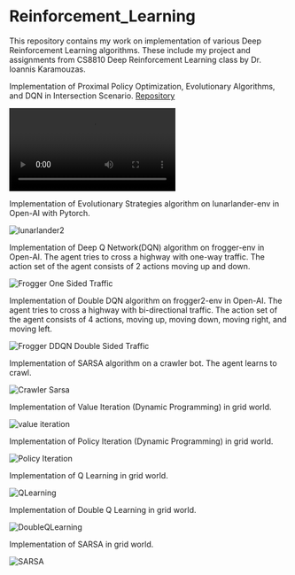 # Reinforcement_Learning
This repository contains my work on implementation of various Deep Reinforcement Learning algorithms. These include my project and assignments from CS8810 Deep Reinforcement Learning class by Dr. Ioannis Karamouzas.

Implementation of Proximal Policy Optimization, Evolutionary Algorithms, and DQN in Intersection Scenario.
[Repository](https://github.com/eleurent/highway-env/tree/d6ef0d6d766c3b54a9f06cba3f09677d718109c3)

![intersection_scenario](https://user-images.githubusercontent.com/56619856/119949536-f6516c00-bf67-11eb-8c77-6230929c18a2.mp4)



Implementation of Evolutionary Strategies algorithm on lunarlander-env in Open-AI with Pytorch.

![lunarlander2](https://user-images.githubusercontent.com/56619856/111459394-01c72200-86f1-11eb-82a5-8f1301bf1eeb.gif)



Implementation of Deep Q Network(DQN) algorithm on frogger-env in Open-AI. The agent tries to cross a highway with one-way traffic. The action set of the agent consists of 2 actions moving up and down.

![Frogger One Sided Traffic](https://user-images.githubusercontent.com/56619856/111459966-c547f600-86f1-11eb-80d5-8effc53464a9.gif)



Implementation of Double DQN algorithm on frogger2-env in Open-AI. The agent tries to cross a highway with bi-directional traffic. The action set of the agent consists of 4 actions, moving up, moving down, moving right, and moving left.

![Frogger DDQN Double Sided Traffic](https://user-images.githubusercontent.com/56619856/111460020-d85ac600-86f1-11eb-9b64-2cd413c92ec0.gif)




Implementation of SARSA algorithm on a crawler bot. The agent learns to crawl.

![Crawler Sarsa](https://user-images.githubusercontent.com/56619856/111460374-4acba600-86f2-11eb-8118-b591bf03ad3c.gif)



Implementation of Value Iteration (Dynamic Programming) in grid world.

![value iteration](https://user-images.githubusercontent.com/56619856/111460748-b6157800-86f2-11eb-9b85-19589e641d8c.gif)




Implementation of Policy Iteration (Dynamic Programming) in grid world.

![Policy Iteration](https://user-images.githubusercontent.com/56619856/111460946-fecd3100-86f2-11eb-84d0-fa7d06bd454c.gif)




Implementation of Q Learning in grid world.

![QLearning](https://user-images.githubusercontent.com/56619856/111460692-a433d500-86f2-11eb-8572-316d6643a948.gif)




Implementation of Double Q Learning in grid world.

![DoubleQLearning](https://user-images.githubusercontent.com/56619856/111461101-2c19df00-86f3-11eb-979d-d71e96061df9.gif)




Implementation of SARSA in grid world.

![SARSA](https://user-images.githubusercontent.com/56619856/111461205-4bb10780-86f3-11eb-8513-d7837650dddc.gif)







